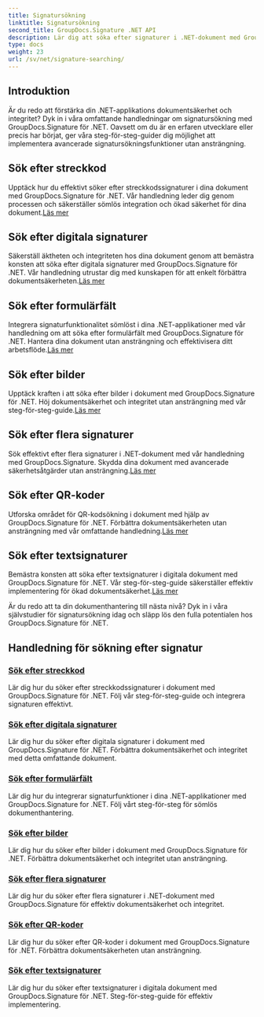 ```yaml
---
title: Signatursökning
linktitle: Signatursökning
second_title: GroupDocs.Signature .NET API
description: Lär dig att söka efter signaturer i .NET-dokument med GroupDocs.Signature för .NET-självstudier. Förbättra säkerheten med streckkods-, digital-, bild-, text- och QR-kodsökningar.
type: docs
weight: 23
url: /sv/net/signature-searching/
---
```

## Introduktion

Är du redo att förstärka din .NET-applikations dokumentsäkerhet och integritet? Dyk in i våra omfattande handledningar om signatursökning med GroupDocs.Signature för .NET. Oavsett om du är en erfaren utvecklare eller precis har börjat, ger våra steg-för-steg-guider dig möjlighet att implementera avancerade signatursökningsfunktioner utan ansträngning.

## Sök efter streckkod
 Upptäck hur du effektivt söker efter streckkodssignaturer i dina dokument med GroupDocs.Signature för .NET. Vår handledning leder dig genom processen och säkerställer sömlös integration och ökad säkerhet för dina dokument.[Läs mer](./search-for-barcode/)

## Sök efter digitala signaturer
 Säkerställ äktheten och integriteten hos dina dokument genom att bemästra konsten att söka efter digitala signaturer med GroupDocs.Signature för .NET. Vår handledning utrustar dig med kunskapen för att enkelt förbättra dokumentsäkerheten.[Läs mer](./search-for-digital-signatures/)

## Sök efter formulärfält
Integrera signaturfunktionalitet sömlöst i dina .NET-applikationer med vår handledning om att söka efter formulärfält med GroupDocs.Signature för .NET. Hantera dina dokument utan ansträngning och effektivisera ditt arbetsflöde.[Läs mer](./search-for-form-fields/)

## Sök efter bilder
 Upptäck kraften i att söka efter bilder i dokument med GroupDocs.Signature för .NET. Höj dokumentsäkerhet och integritet utan ansträngning med vår steg-för-steg-guide.[Läs mer](./search-for-images/)

## Sök efter flera signaturer
 Sök effektivt efter flera signaturer i .NET-dokument med vår handledning med GroupDocs.Signature. Skydda dina dokument med avancerade säkerhetsåtgärder utan ansträngning.[Läs mer](./search-for-multiple-signatures/)

## Sök efter QR-koder
 Utforska området för QR-kodsökning i dokument med hjälp av GroupDocs.Signature för .NET. Förbättra dokumentsäkerheten utan ansträngning med vår omfattande handledning.[Läs mer](./search-for-qr-codes/)

## Sök efter textsignaturer
Bemästra konsten att söka efter textsignaturer i digitala dokument med GroupDocs.Signature för .NET. Vår steg-för-steg-guide säkerställer effektiv implementering för ökad dokumentsäkerhet.[Läs mer](./search-for-text-signatures/)

Är du redo att ta din dokumenthantering till nästa nivå? Dyk in i våra självstudier för signatursökning idag och släpp lös den fulla potentialen hos GroupDocs.Signature för .NET.

## Handledning för sökning efter signatur
### [Sök efter streckkod](./search-for-barcode/)
Lär dig hur du söker efter streckkodssignaturer i dokument med GroupDocs.Signature för .NET. Följ vår steg-för-steg-guide och integrera signaturen effektivt.
### [Sök efter digitala signaturer](./search-for-digital-signatures/)
Lär dig hur du söker efter digitala signaturer i dokument med GroupDocs.Signature för .NET. Förbättra dokumentsäkerhet och integritet med detta omfattande dokument.
### [Sök efter formulärfält](./search-for-form-fields/)
Lär dig hur du integrerar signaturfunktioner i dina .NET-applikationer med GroupDocs.Signature for .NET. Följ vårt steg-för-steg för sömlös dokumenthantering.
### [Sök efter bilder](./search-for-images/)
Lär dig hur du söker efter bilder i dokument med GroupDocs.Signature för .NET. Förbättra dokumentsäkerhet och integritet utan ansträngning.
### [Sök efter flera signaturer](./search-for-multiple-signatures/)
Lär dig hur du söker efter flera signaturer i .NET-dokument med GroupDocs.Signature för effektiv dokumentsäkerhet och integritet.
### [Sök efter QR-koder](./search-for-qr-codes/)
Lär dig hur du söker efter QR-koder i dokument med GroupDocs.Signature för .NET. Förbättra dokumentsäkerheten utan ansträngning.
### [Sök efter textsignaturer](./search-for-text-signatures/)
Lär dig hur du söker efter textsignaturer i digitala dokument med GroupDocs.Signature för .NET. Steg-för-steg-guide för effektiv implementering.